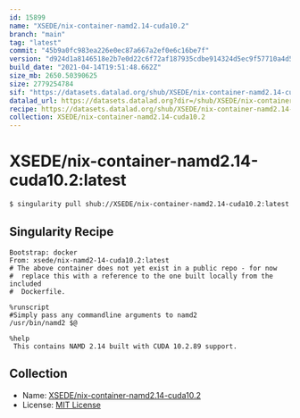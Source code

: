 ```yaml
---
id: 15899
name: "XSEDE/nix-container-namd2.14-cuda10.2"
branch: "main"
tag: "latest"
commit: "45b9a0fc983ea226e0ec87a667a2ef0e6c16be7f"
version: "d924d1a8146518e2b7e0d22c6f72af187935cdbe914324d5ec9f57710a4d5f70"
build_date: "2021-04-14T19:51:48.662Z"
size_mb: 2650.50390625
size: 2779254784
sif: "https://datasets.datalad.org/shub/XSEDE/nix-container-namd2.14-cuda10.2/latest/2021-04-14-45b9a0fc-d924d1a8/d924d1a8146518e2b7e0d22c6f72af187935cdbe914324d5ec9f57710a4d5f70.sif"
datalad_url: https://datasets.datalad.org?dir=/shub/XSEDE/nix-container-namd2.14-cuda10.2/latest/2021-04-14-45b9a0fc-d924d1a8/
recipe: https://datasets.datalad.org/shub/XSEDE/nix-container-namd2.14-cuda10.2/latest/2021-04-14-45b9a0fc-d924d1a8/Singularity
collection: XSEDE/nix-container-namd2.14-cuda10.2
---
```


# XSEDE/nix-container-namd2.14-cuda10.2:latest

```bash
$ singularity pull shub://XSEDE/nix-container-namd2.14-cuda10.2:latest
```

## Singularity Recipe

```singularity
Bootstrap: docker
From: xsede/nix-namd2-14-cuda10.2:latest
# The above container does not yet exist in a public repo - for now
#  replace this with a reference to the one built locally from the included
#  Dockerfile.

%runscript
#Simply pass any commandline arguments to namd2
/usr/bin/namd2 $@

%help
 This contains NAMD 2.14 built with CUDA 10.2.89 support.
```

## Collection

 - Name: [XSEDE/nix-container-namd2.14-cuda10.2](https://github.com/XSEDE/nix-container-namd2.14-cuda10.2)
 - License: [MIT License](https://api.github.com/licenses/mit)

